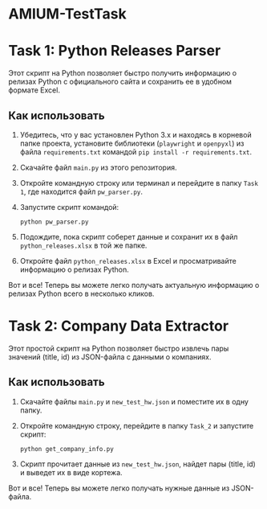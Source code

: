 # AMIUM-TestTask

# Task 1: Python Releases Parser

Этот скрипт на Python позволяет быстро получить информацию о релизах Python с официального сайта и сохранить ее в удобном формате Excel.

## Как использовать

1. Убедитесь, что у вас установлен Python 3.x и находясь в корневой папке проекта, установите библиотеки (`playwright` и `openpyxl`) из файла `requirements.txt` командой `pip install -r requirements.txt`.  

2. Скачайте файл `main.py` из этого репозитория.

3. Откройте командную строку или терминал и перейдите в папку `Task 1`, где находится файл `pw_parser.py`.

4. Запустите скрипт командой:
   ```
   python pw_parser.py
   ```

5. Подождите, пока скрипт соберет данные и сохранит их в файл `python_releases.xlsx` в той же папке.

6. Откройте файл `python_releases.xlsx` в Excel и просматривайте информацию о релизах Python.

Вот и все! Теперь вы можете легко получать актуальную информацию о релизах Python всего в несколько кликов.

# Task 2: Company Data Extractor

Этот простой скрипт на Python позволяет быстро извлечь пары значений (title, id) из JSON-файла с данными о компаниях.

## Как использовать

1. Скачайте файлы `main.py` и `new_test_hw.json` и поместите их в одну папку.

2. Откройте командную строку, перейдите в папку `Task_2` и запустите скрипт:
   ```
   python get_company_info.py
   ```

3. Скрипт прочитает данные из `new_test_hw.json`, найдет пары (title, id) и выведет их в виде кортежа.

Вот и все! Теперь вы можете легко получать нужные данные из JSON-файла.